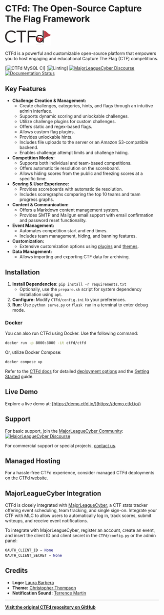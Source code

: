 # CTFd: The Open-Source Capture The Flag Framework

[<img src="https://github.com/CTFd/CTFd/blob/master/CTFd/themes/core/static/img/logo.png?raw=true" alt="CTFd Logo" width="150">](https://github.com/CTFd/CTFd)

CTFd is a powerful and customizable open-source platform that empowers you to host engaging and educational Capture The Flag (CTF) competitions.

[![CTFd MySQL CI](https://github.com/CTFd/CTFd/workflows/CTFd%20MySQL%20CI/badge.svg?branch=master)]
[![Linting](https://github.com/CTFd/CTFd/workflows/Linting/badge.svg?branch=master)]
[![MajorLeagueCyber Discourse](https://img.shields.io/discourse/status?server=https%3A%2F%2Fcommunity.majorleaguecyber.org%2F)](https://community.majorleaguecyber.org/)
[![Documentation Status](https://api.netlify.com/api/v1/badges/6d10883a-77bb-45c1-a003-22ce1284190e/deploy-status)](https://docs.ctfd.io)

## Key Features

*   **Challenge Creation & Management:**
    *   Create challenges, categories, hints, and flags through an intuitive admin interface.
    *   Supports dynamic scoring and unlockable challenges.
    *   Utilize challenge plugins for custom challenges.
    *   Offers static and regex-based flags.
    *   Allows custom flag plugins.
    *   Provides unlockable hints.
    *   Includes file uploads to the server or an Amazon S3-compatible backend.
    *   Enables challenge attempt limits and challenge hiding.
*   **Competition Modes:**
    *   Supports both individual and team-based competitions.
    *   Offers automatic tie resolution on the scoreboard.
    *   Allows hiding scores from the public and freezing scores at a specific time.
*   **Scoring & User Experience:**
    *   Provides scoreboards with automatic tie resolution.
    *   Includes scoregraphs comparing the top 10 teams and team progress graphs.
*   **Content & Communication:**
    *   Offers a Markdown content management system.
    *   Provides SMTP and Mailgun email support with email confirmation and password reset functionality.
*   **Event Management:**
    *   Automates competition start and end times.
    *   Includes team management, hiding, and banning features.
*   **Customization:**
    *   Extensive customization options using [plugins](https://docs.ctfd.io/docs/plugins/overview) and [themes](https://docs.ctfd.io/docs/themes/overview).
*   **Data Management:**
    *   Allows importing and exporting CTF data for archiving.

## Installation

1.  **Install Dependencies:** `pip install -r requirements.txt`
    *   Optionally, use the `prepare.sh` script for system dependency installation using `apt`.
2.  **Configure:** Modify `CTFd/config.ini` to your preferences.
3.  **Run:** Use `python serve.py` or `flask run` in a terminal to enter debug mode.

### Docker

You can also run CTFd using Docker. Use the following command:

```bash
docker run -p 8000:8000 -it ctfd/ctfd
```

Or, utilize Docker Compose:

```bash
docker compose up
```

Refer to the [CTFd docs](https://docs.ctfd.io/) for detailed [deployment options](https://docs.ctfd.io/docs/deployment/installation) and the [Getting Started](https://docs.ctfd.io/tutorials/getting-started/) guide.

## Live Demo

Explore a live demo at: [https://demo.ctfd.io/](https://demo.ctfd.io/)

## Support

For basic support, join the [MajorLeagueCyber Community](https://community.majorleaguecyber.org/):
[![MajorLeagueCyber Discourse](https://img.shields.io/discourse/status?server=https%3A%2F%2Fcommunity.majorleaguecyber.org%2F)](https://community.majorleaguecyber.org/)

For commercial support or special projects, [contact us](https://ctfd.io/contact/).

## Managed Hosting

For a hassle-free CTFd experience, consider managed CTFd deployments on [the CTFd website](https://ctfd.io/).

## MajorLeagueCyber Integration

CTFd is closely integrated with [MajorLeagueCyber](https://majorleaguecyber.org/), a CTF stats tracker offering event scheduling, team tracking, and single sign-on.  Integrate your CTF with MLC to allow users to automatically log in, track scores, submit writeups, and receive event notifications.

To integrate with MajorLeagueCyber, register an account, create an event, and insert the client ID and client secret in the `CTFd/config.py` or the admin panel:

```python
OAUTH_CLIENT_ID = None
OAUTH_CLIENT_SECRET = None
```

## Credits

*   **Logo:** [Laura Barbera](http://www.laurabb.com/)
*   **Theme:** [Christopher Thompson](https://github.com/breadchris)
*   **Notification Sound:** [Terrence Martin](https://soundcloud.com/tj-martin-composer)

---

**[Visit the original CTFd repository on GitHub](https://github.com/CTFd/CTFd)**